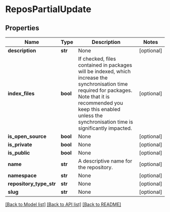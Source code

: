 # ReposPartialUpdate

## Properties
Name | Type | Description | Notes
------------ | ------------- | ------------- | -------------
**description** | **str** | None | [optional] 
**index_files** | **bool** | If checked, files contained in packages will be indexed, which increase the synchronisation time required for packages. Note that it is recommended you keep this enabled unless the synchronisation time is significantly impacted. | [optional] 
**is_open_source** | **bool** | None | [optional] 
**is_private** | **bool** | None | [optional] 
**is_public** | **bool** | None | [optional] 
**name** | **str** | A descriptive name for the repository. | [optional] 
**namespace** | **str** | None | [optional] 
**repository_type_str** | **str** | None | [optional] 
**slug** | **str** | None | [optional] 

[[Back to Model list]](../README.md#documentation-for-models) [[Back to API list]](../README.md#documentation-for-api-endpoints) [[Back to README]](../README.md)



